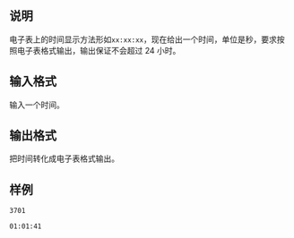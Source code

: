 <h2>说明</h2>

电子表上的时间显示方法形如<code>xx:xx:xx</code>，现在给出一个时间，单位是秒，要求按照电子表格式输出，输出保证不会超过 $24$ 小时。
<h2>输入格式</h2>

输入一个时间。

<h2>输出格式</h2>

把时间转化成电子表格式输出。

<h2>样例</h2>
<pre><code class="language-input1">3701</code></pre><pre><code class="language-output1">01:01:41</code></pre>
